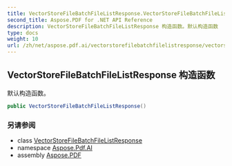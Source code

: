 ```yaml
---
title: VectorStoreFileBatchFileListResponse.VectorStoreFileBatchFileListResponse
second_title: Aspose.PDF for .NET API Reference
description: VectorStoreFileBatchFileListResponse 构造函数。默认构造函数
type: docs
weight: 10
url: /zh/net/aspose.pdf.ai/vectorstorefilebatchfilelistresponse/vectorstorefilebatchfilelistresponse/
---
```

## VectorStoreFileBatchFileListResponse 构造函数

默认构造函数。

```csharp
public VectorStoreFileBatchFileListResponse()
```

### 另请参阅

* class [VectorStoreFileBatchFileListResponse](../)
* namespace [Aspose.Pdf.AI](../../../aspose.pdf.ai/)
* assembly [Aspose.PDF](../../../)